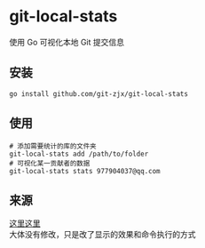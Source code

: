 # git-local-stats

使用 Go 可视化本地 Git 提交信息

## 安装
```shell
go install github.com/git-zjx/git-local-stats
```

## 使用
```shell
# 添加需要统计的库的文件夹
git-local-stats add /path/to/folder
# 可视化某一贡献者的数据
git-local-stats stats 977904037@qq.com
```

## 来源
[这里这里](https://flaviocopes.com/go-git-contributions/)   
大体没有修改，只是改了显示的效果和命令执行的方式